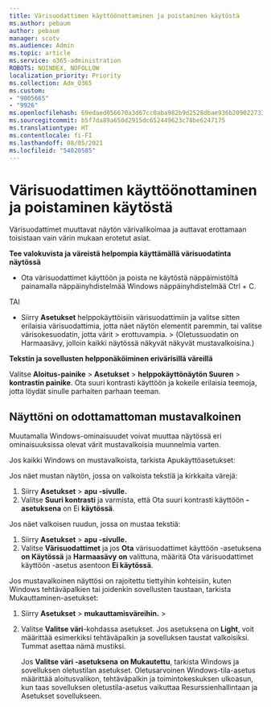 ```yaml
---
title: Värisuodattimen käyttöönottaminen ja poistaminen käytöstä
ms.author: pebaum
author: pebaum
manager: scotv
ms.audience: Admin
ms.topic: article
ms.service: o365-administration
ROBOTS: NOINDEX, NOFOLLOW
localization_priority: Priority
ms.collection: Adm_O365
ms.custom:
- "9005665"
- "9926"
ms.openlocfilehash: 69edaed056670a3d67cc0aba982b9d2528dbae936b209022733205efcf421062
ms.sourcegitcommit: b5f7da89a650d2915dc652449623c78be6247175
ms.translationtype: HT
ms.contentlocale: fi-FI
ms.lasthandoff: 08/05/2021
ms.locfileid: "54020585"
---
```

# <a name="turn-on-and-off-color-filter"></a>Värisuodattimen käyttöönottaminen ja poistaminen käytöstä

Värisuodattimet muuttavat näytön värivalikoimaa ja auttavat erottamaan toisistaan vain värin mukaan erotetut asiat.

**Tee valokuvista ja väreistä helpompia käyttämällä värisuodatinta näytössä**

- Ota värisuodattimet käyttöön ja poista ne käytöstä näppäimistöltä painamalla näppäinyhdistelmää Windows näppäinyhdistelmää Ctrl + C. 

TAI

- Siirry **Asetukset** helppokäyttöisiin värisuodattimiin ja valitse sitten erilaisia värisuodattimia, jotta näet näytön elementit paremmin, tai valitse värisokesuodatin, jotta värit  >  erottuvampia.  >    (Oletussuodatin on Harmaasävy, jolloin kaikki näytössä näkyvät näkyvät mustavalkoisina.)

**Tekstin ja sovellusten helpponäköiminen erivärisillä väreillä**  

Valitse **Aloitus-painike** > **Asetukset**  >  **helppokäyttönäytön Suuren**  >  **kontrastin painike**. Ota suuri kontrasti käyttöön ja kokeile erilaisia teemoja, jotta löydät sinulle parhaiten parhaan teeman.

## <a name="my-screen-is-unexpectedly-black-and-white"></a>Näyttöni on odottamattoman mustavalkoinen

Muutamalla Windows-ominaisuudet voivat muuttaa näytössä eri ominaisuuksissa olevat värit mustavalkoisia muunnelmia varten.

Jos kaikki Windows on mustavalkoista, tarkista Apukäyttöasetukset:

Jos näet mustan näytön, jossa on valkoista tekstiä ja kirkkaita värejä:  

1. Siirry **Asetukset**  >  **apu -sivulle.**  
1. Valitse **Suuri kontrasti** ja varmista, että Ota suuri kontrasti käyttöön **-asetuksena** on Ei **käytössä**.

Jos näet valkoisen ruudun, jossa on mustaa tekstiä:  

1. Siirry **Asetukset**  >  **apu -sivulle.**  
1. Valitse **Värisuodattimet** ja jos **Ota** värisuodattimet käyttöön -asetuksena **on Käytössä** ja **Harmaasävy** **on** valittuna, määritä Ota värisuodattimet käyttöön -asetus asentoon **Ei käytössä**.

Jos mustavalkoinen näyttösi on rajoitettu tiettyihin kohteisiin, kuten Windows tehtäväpalkien tai joidenkin sovellusten taustaan, tarkista Mukauttaminen-asetukset:

1. Siirry **Asetukset**  >  **mukauttamisväreihin.**  >  

1. Valitse **Valitse väri**-kohdassa asetukset. Jos asetuksena on **Light**, voit määrittää esimerkiksi tehtäväpalkin ja sovelluksen taustat valkoisiksi. Tummat asettaa nämä mustiksi.  

    Jos **Valitse väri -asetuksena** **on Mukautettu**, tarkista Windows ja sovelluksen oletustilan asetukset. Oletusarvoinen Windows-tila-asetus määrittää aloitusvalikon, tehtäväpalkin ja toimintokeskuksen ulkoasun, kun taas sovelluksen oletustila-asetus vaikuttaa Resurssienhallintaan ja Asetukset sovellukseen.

